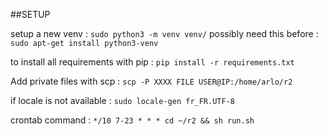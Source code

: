 ##SETUP

setup a new venv :
`sudo python3 -m venv venv/`
possibly need this before :
`sudo apt-get install python3-venv`

to install all requirements with pip :
`pip install -r requirements.txt`

Add private files with scp :
`scp -P XXXX FILE USER@IP:/home/arlo/r2`

if locale is not available :
`sudo locale-gen fr_FR.UTF-8`

crontab command : 
`*/10 7-23 * * * cd ~/r2 && sh run.sh`